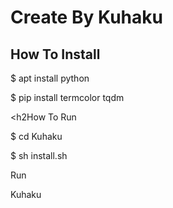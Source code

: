 # Create By Kuhaku

<h2>How To Install</h2>

<p>$ apt install python</p>
<p>$ pip install termcolor tqdm</p>

<h2How To Run</h2>

<p>$ cd Kuhaku</p>
<p>$ sh install.sh</p>
<p>Run</p>
<p>Kuhaku</p>
